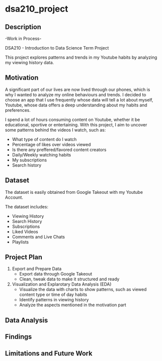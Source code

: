 # dsa210_project

## Description
-Work in Process-

DSA210 - Introduction to Data Science Term Project

This project explores patterns and trends in my Youtube habits by analyzing my viewing history data.

## Motivation
A significant part of our lives are now lived through our phones, which is why I wanted to analyze my online behaviours and trends. I decided to choose an app that I use frequently whose data will tell a lot about myself, Youtube,
whose data offers a deep understanding about my habits and preferences.

I spend a lot of hours consuming content on Youtube, whether it be educational, sportive or entertaining. With this project, I aim to uncover some patterns behind the videos I watch, such as:

- What type of content do I watch
- Percentage of likes over videos viewed 
- Is there any preffered/favored content creators
- Daily/Weekly watching habits
- My subscriptions
- Search history

## Dataset
The dataset is easily obtained from Google Takeout with my Youtube Account.

The dataset includes:

- Viewing History
- Search History
- Subscriptions
- Liked Videos
- Comments and Live Chats
- Playlists

## Project Plan
1. Export and Prepare Data
   - Export data through Google Takeout
   - Clean, tweak data to make it structured and ready
2. Visualization and Explarotary Data Analysis (EDA)
   - Visualize the data with charts to show patterns, such as viewed content type or time of day habits
   - Identify patterns in viewing history
   - Analyze the aspects mentioned in the motivation part

## Data Analysis

## Findings

## Limitations and Future Work
